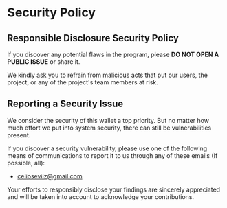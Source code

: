 # Security Policy
## Responsible Disclosure Security Policy
If you discover any potential flaws in the program, please **DO NOT OPEN A PUBLIC ISSUE** or share it.

We kindly ask you to refrain from malicious acts that put our users, the project, or any of the project's team members at risk.

## Reporting a Security Issue
We consider the security of this wallet a top priority. But no matter how much effort we put into system security, there can still be vulnerabilities present.

If you discover a security vulnerability, please use one of the following means of communications to report it to us through any of these emails (If possible, all):
* celioseviiz@gmail.com

Your efforts to responsibly disclose your findings are sincerely appreciated and will be taken into account to acknowledge your contributions.
